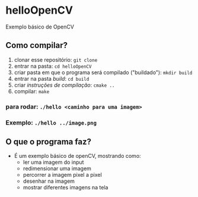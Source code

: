 # helloOpenCV
Exemplo básico de OpenCV


## Como compilar?
1. clonar esse repositório: `git clone `
1. entrar na pasta: `cd helloOpenCV`
2. criar pasta em que o programa será compilado ("buildado"): `mkdir build`
3. entrar na pasta *build*: `cd build`
4. criar *instruções de compilação*: `cmake ..`
5. compilar: `make`
### para rodar: `./hello <caminho para uma imagem>`
### Exemplo: `./hello ../image.png`


## O que o programa faz?
- É um exemplo básico de openCV, mostrando como:
  - ler uma imagem do input
  - redimensionar uma imagem
  - percorrer a imagem pixel a pixel
  - desenhar na imagem
  - mostrar diferentes imagens na tela
